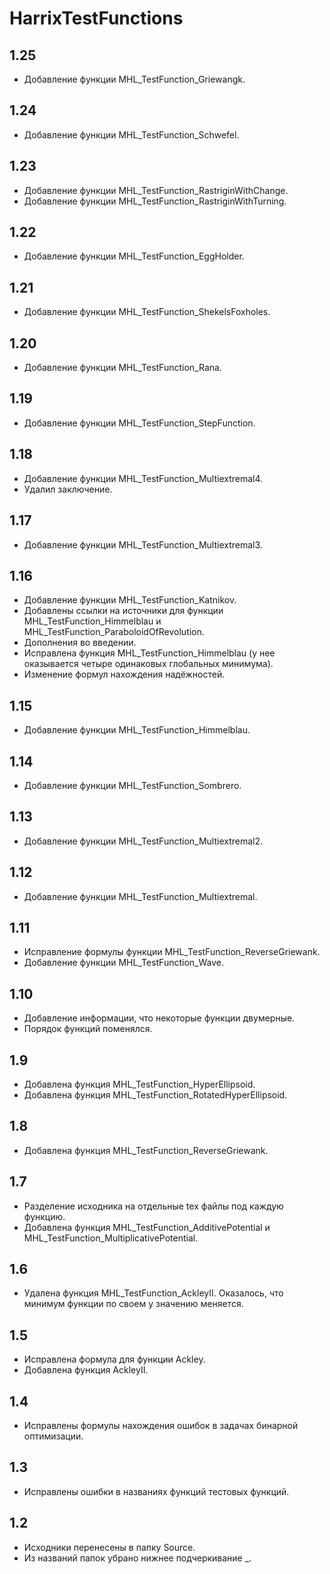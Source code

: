 HarrixTestFunctions
===================

1.25
----
 * Добавление функции MHL_TestFunction_Griewangk.

1.24
----
 * Добавление функции MHL_TestFunction_Schwefel.

1.23
----
 * Добавление функции MHL_TestFunction_RastriginWithChange.
 * Добавление функции MHL_TestFunction_RastriginWithTurning.

1.22
----
 * Добавление функции MHL_TestFunction_EggHolder.

1.21
----
 * Добавление функции MHL_TestFunction_ShekelsFoxholes.

1.20
----
 * Добавление функции MHL_TestFunction_Rana.

1.19
----
 * Добавление функции MHL_TestFunction_StepFunction.

1.18
----
 * Добавление функции MHL_TestFunction_Multiextremal4.
 * Удалил заключение.

1.17
----
 * Добавление функции MHL_TestFunction_Multiextremal3.

1.16
----
 * Добавление функции MHL_TestFunction_Katnikov.
 * Добавлены ссылки на источники для функции MHL_TestFunction_Himmelblau и MHL_TestFunction_ParaboloidOfRevolution.
 * Дополнения во введении.
 * Исправлена функция MHL_TestFunction_Himmelblau (у нее оказывается четыре одинаковых глобальных минимума).
 * Изменение формул нахождения надёжностей.

1.15
----
 * Добавление функции MHL_TestFunction_Himmelblau.

1.14
----
 * Добавление функции MHL_TestFunction_Sombrero.

1.13
----
 * Добавление функции MHL_TestFunction_Multiextremal2.

1.12
----
 * Добавление функции MHL_TestFunction_Multiextremal.

1.11
----
 * Исправление формулы функции MHL_TestFunction_ReverseGriewank.
 * Добавление функции MHL_TestFunction_Wave.

1.10
----
 * Добавление информации, что некоторые функции двумерные.
 * Порядок функций поменялся.

1.9
---
 * Добавлена функция MHL_TestFunction_HyperEllipsoid.
 * Добавлена функция MHL_TestFunction_RotatedHyperEllipsoid.

1.8
---
 * Добавлена функция MHL_TestFunction_ReverseGriewank.

1.7
---
 * Разделение исходника на отдельные tex файлы под каждую функцию.
 * Добавлена функция MHL_TestFunction_AdditivePotential и MHL_TestFunction_MultiplicativePotential.

1.6
---
 * Удалена функция MHL_TestFunction_AckleyII. Оказалось, что минимум функции по своем у значению меняется.

1.5
---
 * Исправлена формула для функции Ackley.
 * Добавлена функция AckleyII.

1.4
---
 * Исправлены формулы нахождения ошибок в задачах бинарной оптимизации.

1.3
---
 * Исправлены ошибки в названиях функций тестовых функций.

1.2
---
 * Исходники перенесены в папку Source.
 * Из названий папок убрано нижнее подчеркивание _.